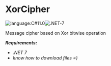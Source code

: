 # XorCipher
![language:C#11.0](https://img.shields.io/badge/language-C#-blueviolet)![.NET-7](https://img.shields.io/badge/.NET-7-blueviolet)

Message cipher based on Xor bitwise operation

***Requirements:***
- *.NET 7*
- *know how to download files =)*
